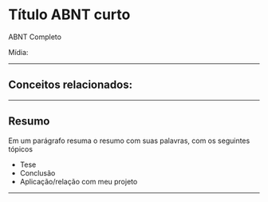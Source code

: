 # Título ABNT curto
ABNT Completo

Mídia:

---

## Conceitos relacionados: 

---

## Resumo
Em um parágrafo resuma o resumo com suas palavras, com os seguintes tópicos
* Tese
* Conclusão
* Aplicação/relação com meu projeto

---

